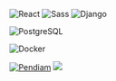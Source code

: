 <!--
**Pendiam/Pendiam** is a ✨ _special_ ✨ repository because its `README.md` (this file) appears on your GitHub profile.

Here are some ideas to get you started:

- 🔭 I’m currently working on ...
- 🌱 I’m currently learning ...
- 👯 I’m looking to collaborate on ...
- 🤔 I’m looking for help with ...
- 💬 Ask me about ...
- 📫 How to reach me: ...
- 😄 Pronouns: ...
- ⚡ Fun fact: ...
-->

![React](https://img.shields.io/badge/-React-333333?style=plastic&color=white&logo=React)
![Sass](https://img.shields.io/badge/-Sass-333333?style=plastic&color=white&logo=Sass)
![Django](https://img.shields.io/badge/-Django-333333?style=plastic?logoColor=violet&color=white&logo=Django)

![PostgreSQL](https://img.shields.io/badge/-PostgreSQL-333333?style=plastic&color=white&logo=PostgreSQL) 

![Docker](https://img.shields.io/badge/-Docker-333333?logoColor=violet?style=plastic&color=white&logo=Docker) 


[![Pendiam](https://img.shields.io/github/followers/Pendiam?label=follow&style=social)](https://github.com/Pendiam)
![](https://komarev.com/ghpvc/?username=Pendiam)
